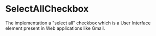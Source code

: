 # SelectAllCheckbox
The implementation a "select all" checkbox which is a User Interface element present in Web applications like Gmail.
